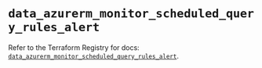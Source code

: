 # `data_azurerm_monitor_scheduled_query_rules_alert`

Refer to the Terraform Registry for docs: [`data_azurerm_monitor_scheduled_query_rules_alert`](https://registry.terraform.io/providers/hashicorp/azurerm/4.9.0/docs/data-sources/monitor_scheduled_query_rules_alert).

